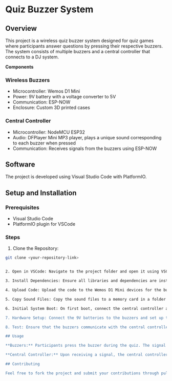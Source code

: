 # Quiz Buzzer System

## Overview

This project is a wireless quiz buzzer system designed for quiz games where participants answer questions by pressing their respective buzzers. The system consists of multiple buzzers and a central controller that connects to a DJ system.

**Components**

### Wireless Buzzers

* Microcontroller: Wemos D1 Mini
* Power: 9V battery with a voltage converter to 5V
* Communication: ESP-NOW
* Enclosure: Custom 3D printed cases

### Central Controller

* Microcontroller: NodeMCU ESP32
* Audio: DFPlayer Mini MP3 player, plays a unique sound corresponding to each buzzer when pressed
* Communication: Receives signals from the buzzers using ESP-NOW

## Software

The project is developed using Visual Studio Code with PlatformIO.

## Setup and Installation

### Prerequisites

* Visual Studio Code
* PlatformIO plugin for VSCode

### Steps

1. Clone the Repository:

```sh
git clone <your-repository-link>


2. Open in VSCode: Navigate to the project folder and open it using VSCode.

3. Install Dependencies: Ensure all libraries and dependencies are installed through PlatformIO.

4. Upload Code: Upload the code to the Wemos D1 Mini devices for the buzzers and the NodeMCU ESP32 for the central controller.

5. Copy Sound Files: Copy the sound files to a memory card in a folder named "mp3". The first file will correspond to Buzzer 1, the second file to Buzzer 2, and so on.

6. Initial System Boot: On first boot, connect the central controller and read its serial monitor. When a buzzer is pressed for the first time, its MAC address will be printed to the console. Assign the MAC addresses to the respective buzzers in the central controller's code.

7. Hardware Setup: Connect the 9V batteries to the buzzers and set up the central controller with the DJ system.

8. Test: Ensure that the buzzers communicate with the central controller and that each buzzer press triggers a unique sound to be played through the DJ system.

## Usage

**Buzzers:** Participants press the buzzer during the quiz. The signal is sent wirelessly to the central controller.

**Central Controller:** Upon receiving a signal, the central controller plays a unique sound corresponding to the pressed buzzer through the DJ system.

## Contributing

Feel free to fork the project and submit your contributions through pull requests.

